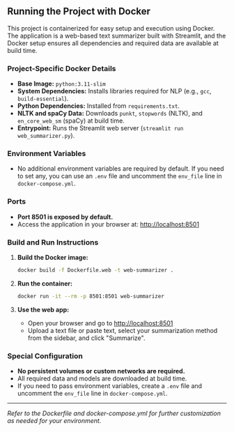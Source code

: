 ## Running the Project with Docker

This project is containerized for easy setup and execution using Docker. The application is a web-based text summarizer built with Streamlit, and the Docker setup ensures all dependencies and required data are available at build time.

### Project-Specific Docker Details

- **Base Image:** `python:3.11-slim`
- **System Dependencies:** Installs libraries required for NLP (e.g., `gcc`, `build-essential`).
- **Python Dependencies:** Installed from `requirements.txt`.
- **NLTK and spaCy Data:** Downloads `punkt`, `stopwords` (NLTK), and `en_core_web_sm` (spaCy) at build time.
- **Entrypoint:** Runs the Streamlit web server (`streamlit run web_summarizer.py`).

### Environment Variables

- No additional environment variables are required by default. If you need to set any, you can use an `.env` file and uncomment the `env_file` line in `docker-compose.yml`.

### Ports

- **Port 8501 is exposed by default.**
- Access the application in your browser at: [http://localhost:8501](http://localhost:8501)

### Build and Run Instructions

1. **Build the Docker image:**
   ```sh
   docker build -f Dockerfile.web -t web-summarizer .
   ```

2. **Run the container:**
   ```sh
   docker run -it --rm -p 8501:8501 web-summarizer
   ```

3. **Use the web app:**
   - Open your browser and go to [http://localhost:8501](http://localhost:8501)
   - Upload a text file or paste text, select your summarization method from the sidebar, and click "Summarize".

### Special Configuration

- **No persistent volumes or custom networks are required.**
- All required data and models are downloaded at build time.
- If you need to pass environment variables, create a `.env` file and uncomment the `env_file` line in `docker-compose.yml`.

---

_Refer to the Dockerfile and docker-compose.yml for further customization as needed for your environment._
